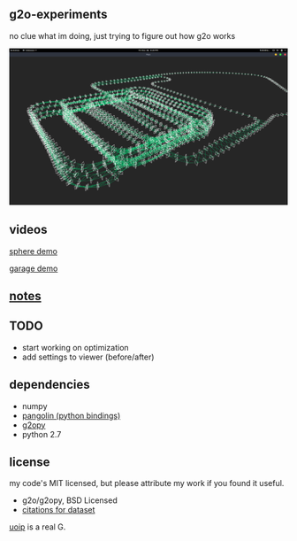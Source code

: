g2o-experiments
---
no clue what im doing, just trying to figure out how g2o works


![pretty pic](resources/0.png)

videos
---
[sphere demo](https://www.youtube.com/watch?v=UOb5a2DydmI&list=PLz9N52s5FSIUfsxP8oxdoD0cgdM_ehSKl&index=2&t=0s)

[garage demo](https://www.youtube.com/watch?v=E0D91GAmARQ&list=PLz9N52s5FSIUfsxP8oxdoD0cgdM_ehSKl&index=4)


[notes](notes.md)
---

TODO
---
 - start working on optimization
 - add settings to viewer (before/after)

dependencies
---
 - numpy
 - [pangolin (python bindings)](https://github.com/uoip/pangolin)
 - [g2opy](https://github.com/uoip/g2opy)
 - python 2.7


license
---
my code's MIT licensed, but please attribute my work if you found it useful.
 - g2o/g2opy, BSD Licensed
 - [citations for dataset](data/dataset.md)

 [uoip](https://github.com/uoip) is a real G.
